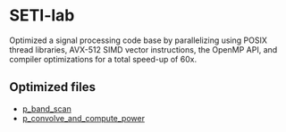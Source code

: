 # SETI-lab
Optimized a signal processing code base by parallelizing using POSIX thread libraries, AVX-512 SIMD vector instructions, the OpenMP API, and compiler optimizations for a total speed-up of 60x.

## Optimized files
* [p_band_scan](https://github.com/EthanSterling04/SETI-lab/blob/main/p_band_scan.c)
* [p_convolve_and_compute_power](https://github.com/EthanSterling04/SETI-lab/blob/main/filter.c)
